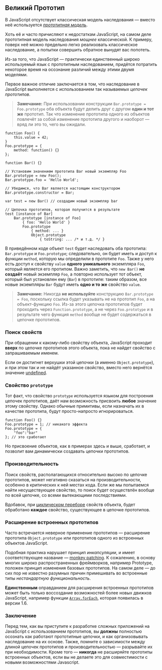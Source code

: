 ## Великий Прототип

В JavaScript отсутствует классическая модель наследования — вместо неё используется [*прототипная модель*][1].

Хоть её и часто причисляют к недостаткам JavaScript, на самом деле прототипная модель наследования *мощнее* классической. К примеру, поверх неё можно предельно легко реализовать классическое наследование, а попытки совершить обратное вынудят вас попотеть.

Из-за того, что JavaScript — практически единственный широко используемый язык с прототипным наследованием, придётся потратить некоторое время на осознание различий между этими двумя моделями.

Первое важное отличие заключается в том, что наследование в JavaScript выполняется с использованием так называемых  *цепочек прототипов*.

> **Замечание:** При использовании конструкции `Bar.prototype = Foo.prototype` оба объекта будут делить друг с другом **один и тот же** прототип. Так что изменение прототипа одного из объектов повлечёт за собой изменение прототипа другого и наоборот — вряд ли это то, чего вы ожидали.

    function Foo() {
        this.value = 42;
    }
    Foo.prototype = {
        method: function() {}
    };

    function Bar() {}

    // Установим значением прототипа Bar новый экземпляр Foo
    Bar.prototype = new Foo();
    Bar.prototype.foo = 'Hello World';

    // Убедимся, что Bar является настоящим конструктором
    Bar.prototype.constructor = Bar;

    var test = new Bar() // создадим новый экземпляр bar

    // Цепочка прототипов, которая получится в результате
    test [instance of Bar]
        Bar.prototype [instance of Foo]
            { foo: 'Hello World' }
            Foo.prototype
                { method: ... }
                Object.prototype
                    { toString: ... /* и т.д. */ }

В приведённом коде объект `test` будет наследовать оба прототипа: `Bar.prototype` и `Foo.prototype`; следовательно, он будет иметь и доступ к функции `method`, которую мы определили в прототипе `Foo`. Также у него есть доступ к свойству `value` **одного уникального** экземпляра `Foo`, который является его протипом. Важно заметить, что `new Bar()` **не создаёт** новый экземпляр `Foo`, а повторно использует тот объект, который был установлен ему (`Bar`) в прототипе: таким образом, все новые экземпляры `Bar` будут иметь **одно и то же** свойство `value`.

> **Замечание:** Никогда **не используйте** конструкцию `Bar.prototype = Foo`, поскольку ссылка будет указывать не на прототип `Foo`, а на объект-функцию `Foo`. Из-за этого цепочка прототипов будет проходить через `Function.prototype`, а не через `Foo.prototype` и в результате чего функция `method` вообще не будет содержаться в цепочке прототипов.

### Поиск свойств

При обращении к какому-либо свойству объекта, JavaScript проходит **вверх** по цепочке прототипов этого объекта, пока не найдет свойство c запрашиваемым именем.

Если он достигнет верхушки этой цепочки (а именно `Object.prototype`), и при этом так и не найдёт указанное свойство, вместо него вернётся значение [undefined](#core.undefined).

### Свойство `prototype`

Тот факт, что свойство `prototype` используется языком для построения цепочек прототипов, даёт нам возможность присвоить **любое** значение этому свойству. Однако обычные примитивы, если назначать их в качестве прототипа, будут просто-напросто игнорироваться.

    function Foo() {}
    Foo.prototype = 1; // никакого эффекта
    Foo.prototype = {
        "foo":"bar"
    }; // это сработает

Но присвоение объектов, как в примерах здесь и выше, сработает, и позволит вам динамически создавать цепочки прототипов.

### Производительность

Поиск свойств, располагающихся относительно высоко по цепочке прототипов, может негативно сказаться на производительности, особенно в критических к ней местах кода. Если же мы попытаемся найти несуществующее свойство, то поиск будет осуществлён вообще по всей цепочке, со всеми вытекающими последствиями.

Вдобавок, при [циклическом переборе](#object.forinloop) свойств объекта, будет обработано **каждое** свойство, существующее в цепочке прототипов.

### Расширение встроенных прототипов

Часто встречается неверное применение прототипов — расширение прототипа `Object.prototype` или прототипов одного из встроенных объектов JavaScript.

Подобная практика нарушает принцип *инкапсуляции*, и имеет соответствующее название — [monkey patching][2]. К сожалению, в основу многих широко распространенных фреймворков, например Prototype, положен принцип изменения базовых прототипов. На самом деле — до сих пор не известно разумных причин примешивать во встроенные типы *нестандартную функциональность*.

**Единственным** оправданием для расширения встроенных прототипов может быть только воссоздание возможностей более новых движков JavaScript, например функции [`Array.forEach`][4], которая появилась в версии 1.6.

### Заключение

Перед тем, как вы приступите к разработке сложных приложений на JavaScript с использованием прототипов, вы **должны** полностью осознать как работают прототипные цепочки, и как организовывать наследование на их основе. Также, помните о зависимости между длиной цепочек прототипов и производительностью — разрывайте их при необходимости. Кроме того — **никогда** не расширяйте прототипы встроенных объектов, если вы не делаете это для совместимости с новыми возможностями Javascript.

[1]: http://ru.wikipedia.org/wiki/%D0%9F%D1%80%D0%BE%D1%82%D0%BE%D1%82%D0%B8%D0%BF%D0%BD%D0%BE%D0%B5_%D0%BF%D1%80%D0%BE%D0%B3%D1%80%D0%B0%D0%BC%D0%BC%D0%B8%D1%80%D0%BE%D0%B2%D0%B0%D0%BD%D0%B8%D0%B5
[2]: http://en.wikipedia.org/wiki/Monkey_patch
[3]: http://prototypejs.org/
[4]: https://developer.mozilla.org/en/JavaScript/Reference/Global_Objects/Array/forEach

